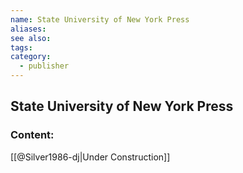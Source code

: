 ```yaml
---
name: State University of New York Press
aliases:
see also:
tags:
category:
  - publisher
---
```


## State University of New York Press

### Content:
[[@Silver1986-dj|Under Construction]]